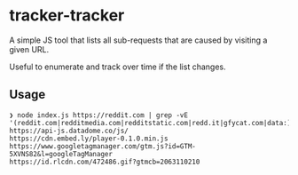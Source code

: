 # tracker-tracker

A simple JS tool that lists all sub-requests that are caused by visiting a given
URL.

Useful to enumerate and track over time if the list changes.

## Usage

```shell
❯ node index.js https://reddit.com | grep -vE '(reddit.com|redditmedia.com|redditstatic.com|redd.it|gfycat.com|data:)'
https://api-js.datadome.co/js/
https://cdn.embed.ly/player-0.1.0.min.js
https://www.googletagmanager.com/gtm.js?id=GTM-5XVNS82&l=googleTagManager
https://id.rlcdn.com/472486.gif?gtmcb=2063110210
```
